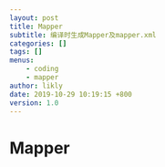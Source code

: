 ```yaml
---
layout: post
title: Mapper
subtitle: 编译时生成Mapper及mapper.xml
categories: []
tags: []
menus:
    - coding
    - mapper
author: likly
date: 2019-10-29 10:19:15 +800
version: 1.0
---
```



# Mapper


